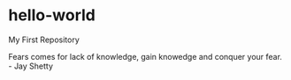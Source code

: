 # hello-world
My First Repository

Fears comes for lack of knowledge, gain knowedge and conquer your fear.
                                                    - Jay Shetty
